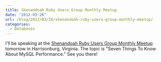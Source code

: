 ```yaml
---
title: Shenandoah Ruby Users Group Monthly Meetup
date: "2012-03-26"
url: /blog/2012/03/26/shenandoah-ruby-users-group-monthly-meetup/
categories:
  - Databases
---
```

I'll be speaking at the [Shenandoah Ruby Users Group Monthly Meetup](http://www.meetup.com/ruby-128/events/55034362/) tomorrow in Harrisonburg, Virginia. The topic is "Seven Things To Know About MySQL Performance." See you there!


